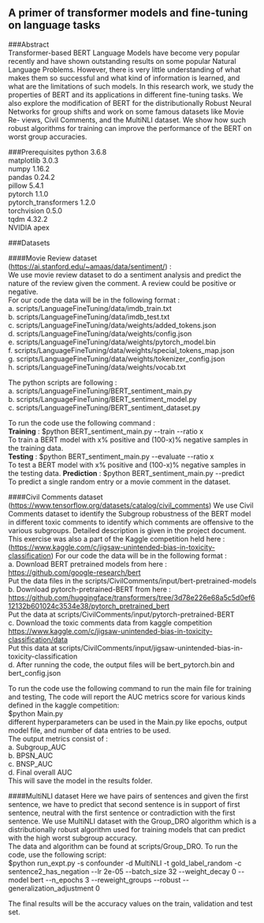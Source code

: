 ## A primer of transformer models and fine-tuning on language tasks  

###Abstract  
Transformer-based BERT Language Models have become very popular recently 
and have shown outstanding results on some popular Natural Language 
Problems. However, there is very little understanding of what makes 
them so successful and what kind of information is learned, 
and what are the limitations of such models. In this research work,
we study the properties of BERT and its applications in different 
fine-tuning tasks. We also explore the modification of BERT for 
the distributionally Robust Neural Networks for group shifts and
work on some famous datasets like Movie Re- views, Civil Comments, 
and the MultiNLI dataset. We show how such robust algorithms for training 
can improve the performance of the BERT on worst group accuracies.

###Prerequisites
python 3.6.8  
matplotlib 3.0.3  
numpy 1.16.2  
pandas 0.24.2  
pillow 5.4.1  
pytorch 1.1.0  
pytorch_transformers 1.2.0  
torchvision 0.5.0  
tqdm 4.32.2  
NVIDIA apex

###Datasets

####Movie Review dataset (https://ai.stanford.edu/~amaas/data/sentiment/) :  
We use movie review dataset to do a sentiment analysis and predict the nature of the review
given the comment. A review could be positive or negative.  
For our code the data will be in the following format :  
a. scripts/LanguageFineTuning/data/imdb_train.txt  
b. scripts/LanguageFineTuning/data/imdb_test.txt  
c. scripts/LanguageFineTuning/data/weights/added_tokens.json  
d. scripts/LanguageFineTuning/data/weights/config.json  
e. scripts/LanguageFineTuning/data/weights/pytorch_model.bin  
f. scripts/LanguageFineTuning/data/weights/special_tokens_map.json  
g. scripts/LanguageFineTuning/data/weights/tokenizer_config.json  
h. scripts/LanguageFineTuning/data/weights/vocab.txt  

The python scripts are following :  
a. scripts/LanguageFineTuning/BERT_sentiment_main.py  
b. scripts/LanguageFineTuning/BERT_sentiment_model.py  
c. scripts/LanguageFineTuning/BERT_sentiment_dataset.py  

To run the code use the following command :  
**Training** : $python BERT_sentiment_main.py --train --ratio x  
To train a BERT model with x% positive and (100-x)% negative samples in the 
training data.  
**Testing** : $python BERT_sentiment_main.py --evaluate --ratio x  
To test a BERT model with x% positive and (100-x)% negative samples in the 
testing data.
**Prediction** : $python BERT_sentiment_main.py --predict  
To predict a single random entry or a movie comment in the dataset.  


####Civil Comments dataset (https://www.tensorflow.org/datasets/catalog/civil_comments) 
We use Civil Comments dataset to identify the Subgroup robustness of the BERT model in 
different toxic comments to identify which comments are offensive to the various subgroups.
Detailed description is given in the project document.
This exercise was also a part of the Kaggle competition held here : 
(https://www.kaggle.com/c/jigsaw-unintended-bias-in-toxicity-classification)
For our code the data will be in the following format :  
a. Download BERT pretrained models from here : https://github.com/google-research/bert  
Put the data files in the scripts/CivilComments/input/bert-pretrained-models  
b. Download pytorch-pretrained-BERT from here :
https://github.com/huggingface/transformers/tree/3d78e226e68a5c5d0ef612132b601024c3534e38/pytorch_pretrained_bert  
Put the data at scripts/CivilComments/input/pytorch-pretrained-BERT  
c. Download the toxic comments data from kaggle competition 
https://www.kaggle.com/c/jigsaw-unintended-bias-in-toxicity-classification/data  
Put this data at scripts/CivilComments/input/jigsaw-unintended-bias-in-toxicity-classification  
d. After running the code, the output files will be bert_pytorch.bin and bert_config.json

To run the code use the following command to run the main file for training and testing, 
The code will report the AUC metrics score for various kinds defined in the kaggle competition:  
$python Main.py  
different hyperparameters can be used in the Main.py  like epochs, output model file, and
number of data entries to be used.  
The output metrics consist of :  
a. Subgroup_AUC  
b. BPSN_AUC  
c. BNSP_AUC  
d. Final overall AUC  
This will save the model in the results folder.

####MultiNLI dataset
Here we have pairs of sentences and given the first sentence, we have
to predict that second sentence is in support of first sentence, neutral with the first sentence or
contradiction with the first sentence. 
We use MultiNLI dataset with the Group_DRO algorithm which is a distributionally robust algorithm 
used for training models that can predict with the high worst subgroup accuracy.  
The data and algorithm can be found at scripts/Group_DRO. To run the code, use the following script:  
$python run_expt.py -s confounder -d MultiNLI -t gold_label_random 
-c sentence2_has_negation --lr 2e-05 --batch_size 32 --weight_decay 0 --model bert 
--n_epochs 3 --reweight_groups --robust --generalization_adjustment 0

The final results will be the accuracy values on the train, validation and test set.
